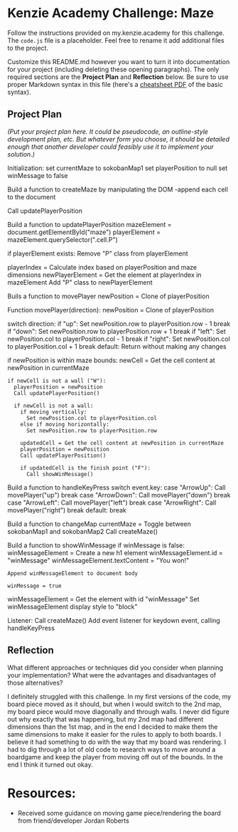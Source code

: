 # Kenzie Academy Challenge: Maze

Follow the instructions provided on my.kenzie.academy for this challenge. The `code.js` file is a placeholder. Feel free to rename it add additional files to the project.

Customize this README.md however you want to turn it into documentation for your project (including deleting these opening paragraphs). The only required sections are the **Project Plan** and **Reflection** below. Be sure to use proper Markdown syntax in this file (here's a [cheatsheet PDF](https://guides.github.com/pdfs/markdown-cheatsheet-online.pdf) of the basic syntax).

## Project Plan

_(Put your project plan here. It could be pseudocode, an outline-style development plan, etc. But whatever form you choose, it should be detailed enough that another developer could feasibly use it to implement your solution.)_

Initialization: 
  set currentMaze to sokobanMap1
  set playerPosition to null
  set winMessage to false

Build a function to createMaze by manipulating the DOM
  -append each cell to the document 

  Call updatePlayerPosition

Build a function to updatePlayerPosition
  mazeElement = document.getElementById("maze")
  playerElement = mazeElement.querySelector(".cell.P")

  if playerElement exists:
    Remove "P" class from playerElement

  playerIndex = Calculate index based on playerPosition and maze dimensions
  newPlayerElement = Get the element at playerIndex in mazeElement
  Add "P" class to newPlayerElement

Buils a function to movePlayer
  newPosition = Clone of playerPosition

  Function movePlayer(direction):
  newPosition = Clone of playerPosition

  switch direction:
    if "up":
      Set newPosition.row to playerPosition.row - 1
      break
    if "down":
      Set newPosition.row to playerPosition.row + 1
      break
    if "left":
      Set newPosition.col to playerPosition.col - 1
      break
    if "right":
      Set newPosition.col to playerPosition.col + 1
      break
    default:
      Return without making any changes

  if newPosition is within maze bounds:
    newCell = Get the cell content at newPosition in currentMaze

    if newCell is not a wall ("W"):
      playerPosition = newPosition
      Call updatePlayerPosition()

      if newCell is not a wall:
        if moving vertically:
          Set newPosition.col to playerPosition.col
        else if moving horizontally:
          Set newPosition.row to playerPosition.row

        updatedCell = Get the cell content at newPosition in currentMaze
        playerPosition = newPosition
        Call updatePlayerPosition()

        if updatedCell is the finish point ("F"):
          Call showWinMessage()

Build a function to handleKeyPress
  switch event.key:
    case "ArrowUp":
      Call movePlayer("up")
      break
    case "ArrowDown":
      Call movePlayer("down")
      break
    case "ArrowLeft":
      Call movePlayer("left")
      break
    case "ArrowRight":
      Call movePlayer("right")
      break
    default:
      break

Build a function to changeMap
  currentMaze = Toggle between sokobanMap1 and sokobanMap2
  Call createMaze()

Build a function to showWinMessage
  if winMessage is false:
    winMessageElement = Create a new h1 element
    winMessageElement.id = "winMessage"
    winMessageElement.textContent = "You won!"

    Append winMessageElement to document body

    winMessage = true

  winMessageElement = Get the element with id "winMessage"
  Set winMessageElement display style to "block"

Listener:
  Call createMaze()
  Add event listener for keydown event, calling handleKeyPress

## Reflection

What different approaches or techniques did you consider when planning your implementation? What were the advantages and disadvantages of those alternatives?

I definitely struggled with this challenge. In my first versions of the code, my board piece moved as it should, but when I would switch to the 2nd map, my board piece would move diagonally and through walls. I never did figure out why exactly that was happening, but my 2nd map had different dimensions than the 1st map, and in the end I decided to make them the same dimensions to make it easier for the rules to apply to both boards. I believe it had something to do with the way that my board was rendering. I had to dig through a lot of old code to research ways to move around a boardgame and keep the player from moving off out of the bounds. In the end I think it turned out okay.  


# Resources: 
 - Received some guidance on moving game piece/rendering the board from friend/developer Jordan Roberts 